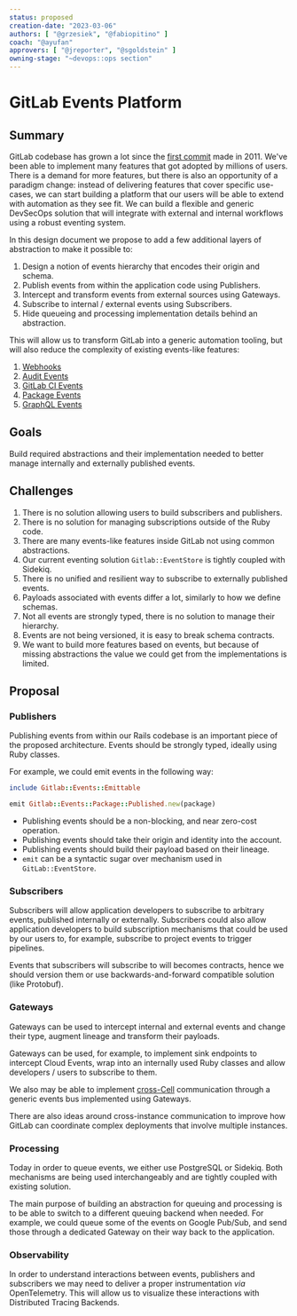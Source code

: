 ```yaml
---
status: proposed
creation-date: "2023-03-06"
authors: [ "@grzesiek", "@fabiopitino" ]
coach: "@ayufan"
approvers: [ "@jreporter", "@sgoldstein" ]
owning-stage: "~devops::ops section"
---
```


# GitLab Events Platform

## Summary

GitLab codebase has grown a lot since the [first commit](https://gitlab.com/gitlab-org/gitlab/-/commit/93efff945215)
made in 2011. We've been able to implement many features that got adopted by
millions of users. There is a demand for more features, but there is also an
opportunity of a paradigm change: instead of delivering features that cover
specific use-cases, we can start building a platform that our users will be
able to extend with automation as they see fit. We can build a flexible and
generic DevSecOps solution that will integrate with external and internal
workflows using a robust eventing system.

In this design document we propose to add a few additional layers of
abstraction to make it possible to:

1. Design a notion of events hierarchy that encodes their origin and schema.
1. Publish events from within the application code using Publishers.
1. Intercept and transform events from external sources using Gateways.
1. Subscribe to internal / external events using Subscribers.
1. Hide queueing and processing implementation details behind an abstraction.

This will allow us to transform GitLab into a generic automation tooling, but
will also reduce the complexity of existing events-like features:

1. [Webhooks](../../../user/project/integrations/webhook_events.md)
1. [Audit Events](../../../administration/audit_events.md)
1. [GitLab CI Events](https://about.gitlab.com/blog/2022/08/03/gitlab-ci-event-workflows/)
1. [Package Events](https://gitlab.com/groups/gitlab-org/-/epics/9677)
1. [GraphQL Events](https://gitlab.com/gitlab-org/gitlab/-/blob/dabf4783f5d758f69d947f5ff2391b4b1fb5f18a/app/graphql/graphql_triggers.rb)

## Goals

Build required abstractions and their implementation needed to better manage
internally and externally published events.

## Challenges

1. There is no solution allowing users to build subscribers and publishers.
1. There is no solution for managing subscriptions outside of the Ruby code.
1. There are many events-like features inside GitLab not using common abstractions.
1. Our current eventing solution `Gitlab::EventStore` is tightly coupled with Sidekiq.
1. There is no unified and resilient way to subscribe to externally published events.
1. Payloads associated with events differ a lot, similarly to how we define schemas.
1. Not all events are strongly typed, there is no solution to manage their hierarchy.
1. Events are not being versioned, it is easy to break schema contracts.
1. We want to build more features based on events, but because of missing
   abstractions the value we could get from the implementations is limited.

## Proposal

### Publishers

Publishing events from within our Rails codebase is an important piece of the
proposed architecture. Events should be strongly typed, ideally using Ruby classes.

For example, we could emit events in the following way:

```ruby
include Gitlab::Events::Emittable

emit Gitlab::Events::Package::Published.new(package)
```

- Publishing events should be a non-blocking, and near zero-cost operation.
- Publishing events should take their origin and identity into the account.
- Publishing events should build their payload based on their lineage.
- `emit` can be a syntactic sugar over mechanism used in `GitLab::EventStore`.

### Subscribers

Subscribers will allow application developers to subscribe to arbitrary events,
published internally or externally. Subscribers could also allow application
developers to build subscription mechanisms that could be used by our users to,
for example, subscribe to project events to trigger pipelines.

Events that subscribers will subscribe to will becomes contracts, hence we
should version them or use backwards-and-forward compatible solution (like
Protobuf).

### Gateways

Gateways can be used to intercept internal and external events and change their
type, augment lineage and transform their payloads.

Gateways can be used, for example, to implement sink endpoints to intercept
Cloud Events, wrap into an internally used Ruby classes and allow developers /
users to subscribe to them.

We also may be able to implement [cross-Cell](../cells) communication through a
generic events bus implemented using Gateways.

There are also ideas around cross-instance communication to improve how GitLab
can coordinate complex deployments that involve multiple instances.

### Processing

Today in order to queue events, we either use PostgreSQL or Sidekiq. Both
mechanisms are being used interchangeably and are tightly coupled with existing
solution.

The main purpose of building an abstraction for queuing and processing is to be
able to switch to a different queuing backend when needed. For example, we
could queue some of the events on Google Pub/Sub, and send those through a
dedicated Gateway on their way back to the application.

### Observability

In order to understand interactions between events, publishers and subscribers
we may need to deliver a proper instrumentation _via_ OpenTelemetry. This will
allow us to visualize these interactions with Distributed Tracing Backends.
